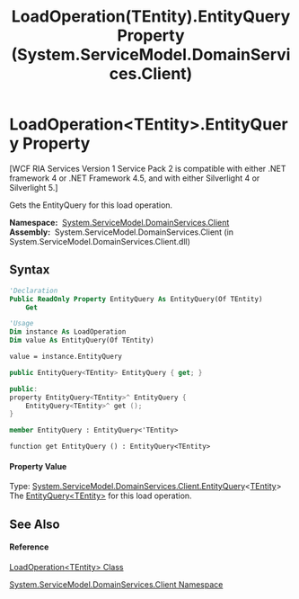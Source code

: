 ﻿---
title: LoadOperation(TEntity).EntityQuery Property  (System.ServiceModel.DomainServices.Client)
TOCTitle: EntityQuery Property
ms:assetid: P:System.ServiceModel.DomainServices.Client.LoadOperation`1.EntityQuery
ms:mtpsurl: https://msdn.microsoft.com/en-us/library/Ff422603(v=VS.91)
ms:contentKeyID: 28754975
ms.date: 01/27/2012
mtps_version: v=VS.91
f1_keywords:
- System.ServiceModel.DomainServices.Client.LoadOperation`1.EntityQuery
- System.ServiceModel.DomainServices.Client.LoadOperation`1.get_EntityQuery
dev_langs:
- CSharp
- JScript
- VB
- FSharp
- c++
api_location:
- System.ServiceModel.DomainServices.Client.dll
api_name:
- System.ServiceModel.DomainServices.Client.LoadOperation`1.EntityQuery
- System.ServiceModel.DomainServices.Client.LoadOperation`1.get_EntityQuery
api_type:
- Managed
topic_type:
- apiref
- kbSyntax
product_family_name: VS
ROBOTS: INDEX,FOLLOW
---

# LoadOperation\<TEntity\>.EntityQuery Property

\[WCF RIA Services Version 1 Service Pack 2 is compatible with either .NET framework 4 or .NET Framework 4.5, and with either Silverlight 4 or Silverlight 5.\]

Gets the EntityQuery for this load operation.

**Namespace:**  [System.ServiceModel.DomainServices.Client](ff422479\(v=vs.91\).md)  
**Assembly:**  System.ServiceModel.DomainServices.Client (in System.ServiceModel.DomainServices.Client.dll)

## Syntax

``` vb
'Declaration
Public ReadOnly Property EntityQuery As EntityQuery(Of TEntity)
    Get
```

``` vb
'Usage
Dim instance As LoadOperation
Dim value As EntityQuery(Of TEntity)

value = instance.EntityQuery
```

``` csharp
public EntityQuery<TEntity> EntityQuery { get; }
```

``` c++
public:
property EntityQuery<TEntity>^ EntityQuery {
    EntityQuery<TEntity>^ get ();
}
```

``` fsharp
member EntityQuery : EntityQuery<'TEntity>
```

``` jscript
function get EntityQuery () : EntityQuery<TEntity>
```

#### Property Value

Type: [System.ServiceModel.DomainServices.Client.EntityQuery](ff422815\(v=vs.91\).md)\<[TEntity](ff423147\(v=vs.91\).md)\>  
The [EntityQuery\<TEntity\>](ff422815\(v=vs.91\).md) for this load operation.  
  

## See Also

#### Reference

[LoadOperation\<TEntity\> Class](ff423147\(v=vs.91\).md)

[System.ServiceModel.DomainServices.Client Namespace](ff422479\(v=vs.91\).md)

